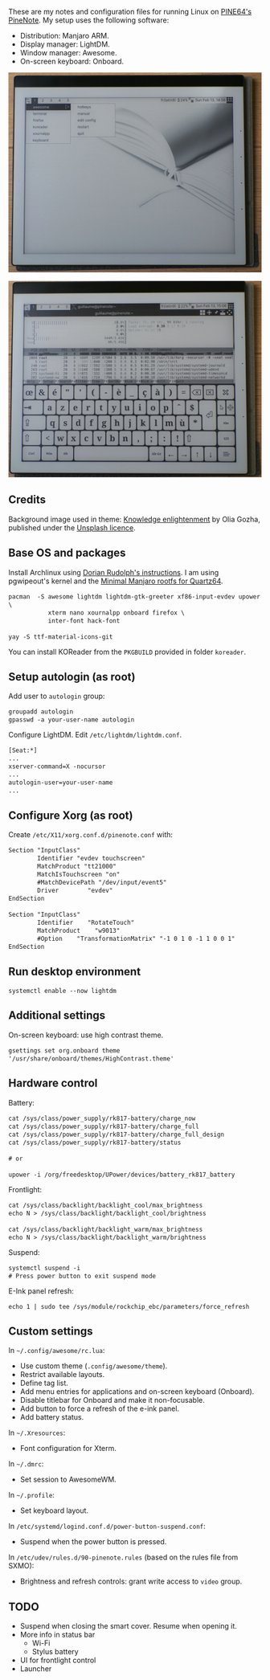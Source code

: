 
These are my notes and configuration files for running Linux on [PINE64's PineNote](https://www.pine64.org/pinenote/).
My setup uses the following software:

* Distribution: Manjaro ARM.
* Display manager: LightDM.
* Window manager: Awesome.
* On-screen keyboard: Onboard.

![Awesome menu](screenshots/awesomewm-pinenote-menu.jpg)

![Xterm and Onboard](screenshots/awesomewm-pinenote-xterm.jpg)

Credits
-------

Background image used in theme: [Knowledge enlightenment](https://unsplash.com/photos/J4kK8b9Fgj8)
by Olia Gozha, published under the [Unsplash licence](https://unsplash.com/license).

Base OS and packages
--------------------

Install Archlinux using [Dorian Rudolph's instructions](https://github.com/DorianRudolph/pinenotes).
I am using pgwipeout's kernel and the [Minimal Manjaro rootfs for Quartz64](https://github.com/manjaro-arm/quartz64-bsp-images/releases).

```
pacman  -S awesome lightdm lightdm-gtk-greeter xf86-input-evdev upower \
           xterm nano xournalpp onboard firefox \
           inter-font hack-font

yay -S ttf-material-icons-git
```

You can install KOReader from the `PKGBUILD` provided in folder `koreader`.

Setup autologin (as root)
-------------------------

Add user to `autologin` group:

```
groupadd autologin
gpasswd -a your-user-name autologin
```

Configure LightDM. Edit `/etc/lightdm/lightdm.conf`.

```
[Seat:*]
...
xserver-command=X -nocursor
...
autologin-user=your-user-name
...
```

Configure Xorg (as root)
------------------------

Create `/etc/X11/xorg.conf.d/pinenote.conf` with:

```
Section "InputClass"
        Identifier "evdev touchscreen"
        MatchProduct "tt21000"
        MatchIsTouchscreen "on"
        #MatchDevicePath "/dev/input/event5"
        Driver        "evdev"
EndSection

Section "InputClass"
        Identifier    "RotateTouch"
        MatchProduct    "w9013"
        #Option    "TransformationMatrix" "-1 0 1 0 -1 1 0 0 1"
EndSection
```

Run desktop environment
-----------------------

```
systemctl enable --now lightdm
```

Additional settings
-------------------

On-screen keyboard: use high contrast theme.

```
gsettings set org.onboard theme '/usr/share/onboard/themes/HighContrast.theme'
```

Hardware control
----------------

Battery:

```
cat /sys/class/power_supply/rk817-battery/charge_now
cat /sys/class/power_supply/rk817-battery/charge_full
cat /sys/class/power_supply/rk817-battery/charge_full_design
cat /sys/class/power_supply/rk817-battery/status

# or

upower -i /org/freedesktop/UPower/devices/battery_rk817_battery
```

Frontlight:

```
cat /sys/class/backlight/backlight_cool/max_brightness
echo N > /sys/class/backlight/backlight_cool/brightness

cat /sys/class/backlight/backlight_warm/max_brightness
echo N > /sys/class/backlight/backlight_warm/brightness
```

Suspend:

```
systemctl suspend -i
# Press power button to exit suspend mode
```

E-Ink panel refresh:

```
echo 1 | sudo tee /sys/module/rockchip_ebc/parameters/force_refresh
```

Custom settings
---------------

In `~/.config/awesome/rc.lua`:

* Use custom theme (`.config/awesome/theme`).
* Restrict available layouts.
* Define tag list.
* Add menu entries for applications and on-screen keyboard (Onboard).
* Disable titlebar for Onboard and make it non-focusable.
* Add button to force a refresh of the e-ink panel.
* Add battery status.

In `~/.Xresources`:

* Font configuration for Xterm.

In `~/.dmrc`:

* Set session to AwesomeWM.

In `~/.profile`:

* Set keyboard layout.

In `/etc/systemd/logind.conf.d/power-button-suspend.conf`:

* Suspend when the power button is pressed.

In `/etc/udev/rules.d/90-pinenote.rules` (based on the rules file from SXMO):

* Brightness and refresh controls: grant write access to `video` group.

TODO
----

* Suspend when closing the smart cover. Resume when opening it.
* More info in status bar
  * Wi-Fi
  * Stylus battery
* UI for frontlight control
* Launcher
